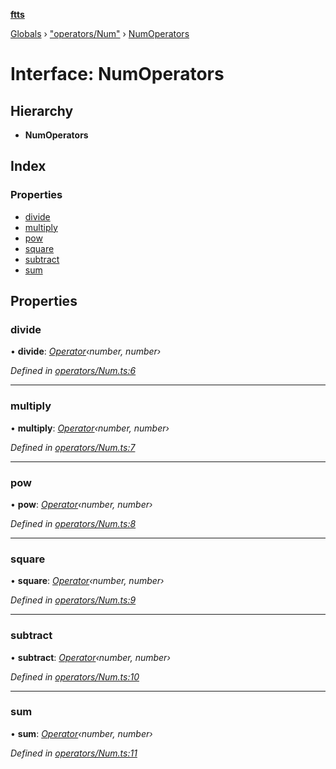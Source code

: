 **[ftts](../README.md)**

[Globals](../README.md) › ["operators/Num"](../modules/_operators_num_.md) › [NumOperators](_operators_num_.numoperators.md)

# Interface: NumOperators

## Hierarchy

* **NumOperators**

## Index

### Properties

* [divide](_operators_num_.numoperators.md#divide)
* [multiply](_operators_num_.numoperators.md#multiply)
* [pow](_operators_num_.numoperators.md#pow)
* [square](_operators_num_.numoperators.md#square)
* [subtract](_operators_num_.numoperators.md#subtract)
* [sum](_operators_num_.numoperators.md#sum)

## Properties

###  divide

• **divide**: *[Operator](_operator_.operator.md)‹number, number›*

*Defined in [operators/Num.ts:6](https://github.com/OctoD/ftts/blob/73fcc67/src/operators/Num.ts#L6)*

___

###  multiply

• **multiply**: *[Operator](_operator_.operator.md)‹number, number›*

*Defined in [operators/Num.ts:7](https://github.com/OctoD/ftts/blob/73fcc67/src/operators/Num.ts#L7)*

___

###  pow

• **pow**: *[Operator](_operator_.operator.md)‹number, number›*

*Defined in [operators/Num.ts:8](https://github.com/OctoD/ftts/blob/73fcc67/src/operators/Num.ts#L8)*

___

###  square

• **square**: *[Operator](_operator_.operator.md)‹number, number›*

*Defined in [operators/Num.ts:9](https://github.com/OctoD/ftts/blob/73fcc67/src/operators/Num.ts#L9)*

___

###  subtract

• **subtract**: *[Operator](_operator_.operator.md)‹number, number›*

*Defined in [operators/Num.ts:10](https://github.com/OctoD/ftts/blob/73fcc67/src/operators/Num.ts#L10)*

___

###  sum

• **sum**: *[Operator](_operator_.operator.md)‹number, number›*

*Defined in [operators/Num.ts:11](https://github.com/OctoD/ftts/blob/73fcc67/src/operators/Num.ts#L11)*